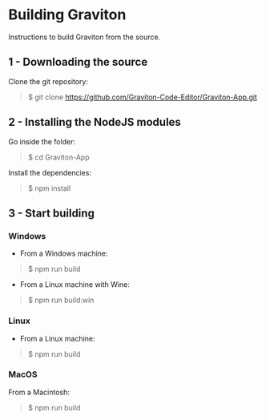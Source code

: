 # Building Graviton

Instructions to build Graviton from the source.

## 1 - Downloading the source

Clone the git repository:
> $ git clone https://github.com/Graviton-Code-Editor/Graviton-App.git

## 2 - Installing the NodeJS modules

Go inside the folder:
> $ cd Graviton-App

Install the dependencies:
> $ npm install

## 3 - Start building

### Windows

- From a Windows machine:

> $ npm run build 

- From a Linux machine with Wine: 

>  $ npm run build:win 

### Linux

- From a Linux machine: 

>  $ npm run build 
  
         

### MacOS

From a Macintosh: 
>  $ npm run build 
